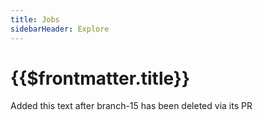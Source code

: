 ```yaml
---
title: Jobs
sidebarHeader: Explore
---
```


# {{$frontmatter.title}}

Added this text after branch-15 has been deleted via its PR
